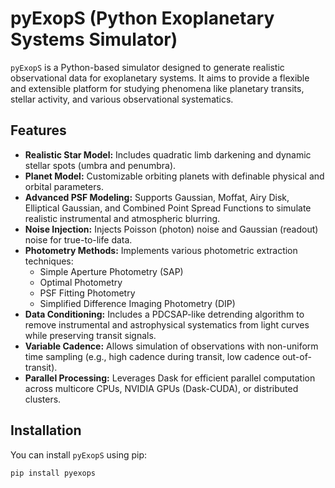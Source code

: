 # pyExopS (Python Exoplanetary Systems Simulator)

`pyExopS` is a Python-based simulator designed to generate realistic observational data for exoplanetary systems. It aims to provide a flexible and extensible platform for studying phenomena like planetary transits, stellar activity, and various observational systematics.

## Features

-   **Realistic Star Model:** Includes quadratic limb darkening and dynamic stellar spots (umbra and penumbra).
-   **Planet Model:** Customizable orbiting planets with definable physical and orbital parameters.
-   **Advanced PSF Modeling:** Supports Gaussian, Moffat, Airy Disk, Elliptical Gaussian, and Combined Point Spread Functions to simulate realistic instrumental and atmospheric blurring.
-   **Noise Injection:** Injects Poisson (photon) noise and Gaussian (readout) noise for true-to-life data.
-   **Photometry Methods:** Implements various photometric extraction techniques:
    -   Simple Aperture Photometry (SAP)
    -   Optimal Photometry
    -   PSF Fitting Photometry
    -   Simplified Difference Imaging Photometry (DIP)
-   **Data Conditioning:** Includes a PDCSAP-like detrending algorithm to remove instrumental and astrophysical systematics from light curves while preserving transit signals.
-   **Variable Cadence:** Allows simulation of observations with non-uniform time sampling (e.g., high cadence during transit, low cadence out-of-transit).
-   **Parallel Processing:** Leverages Dask for efficient parallel computation across multicore CPUs, NVIDIA GPUs (Dask-CUDA), or distributed clusters.

## Installation

You can install `pyExopS` using pip:

```bash
pip install pyexops